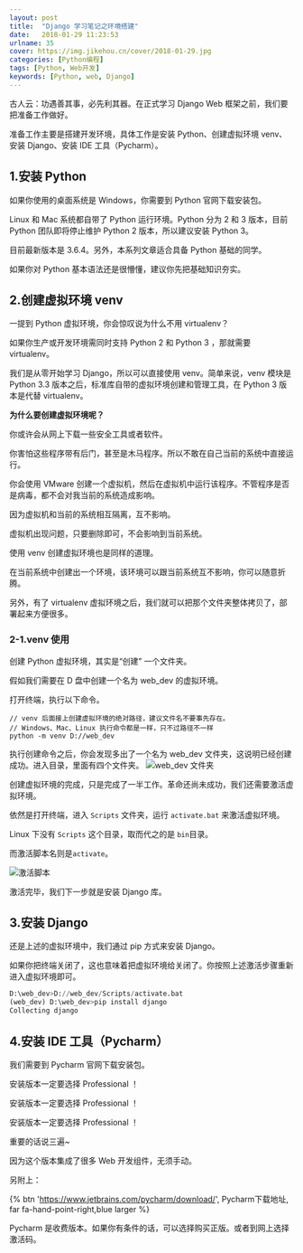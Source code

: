 ```yaml
---
layout: post
title:  "Django 学习笔记之环境搭建"
date:   2018-01-29 11:23:53
urlname: 35
cover: https://img.jikehou.cn/cover/2018-01-29.jpg
categories: [Python编程]
tags: [Python, Web开发]
keywords: [Python, web, Django]
---
```

古人云：功遇善其事，必先利其器。在正式学习 Django Web 框架之前，我们要把准备工作做好。

准备工作主要是搭建开发环境，具体工作是安装 Python、创建虚拟环境 venv、安装 Django、安装 IDE 工具（Pycharm）。
<!-- more -->
## 1.安装 Python
如果你使用的桌面系统是 Windows，你需要到 Python 官网下载安装包。

Linux 和 Mac 系统都自带了 Python 运行环境。Python 分为 2 和 3 版本，目前 Python 团队即将停止维护 Python 2 版本，所以建议安装 Python 3。

目前最新版本是 3.6.4。另外，本系列文章适合具备 Python 基础的同学。

如果你对 Python 基本语法还是很懵懂，建议你先把基础知识夯实。

## 2.创建虚拟环境 venv
一提到 Python 虚拟环境，你会惊叹说为什么不用 virtualenv？

如果你生产或开发环境需同时支持 Python 2 和 Python 3 ，那就需要 virtualenv。

我们是从零开始学习 Django，所以可以直接使用 venv。简单来说，venv 模块是 Python 3.3 版本之后，标准库自带的虚拟环境创建和管理工具，在 Python 3 版本是代替 virtualenv。

**为什么要创建虚拟环境呢？**

你或许会从网上下载一些安全工具或者软件。

你害怕这些程序带有后门，甚至是木马程序。所以不敢在自己当前的系统中直接运行。

你会使用 VMware 创建一个虚拟机，然后在虚拟机中运行该程序。不管程序是否是病毒，都不会对我当前的系统造成影响。

因为虚拟机和当前的系统相互隔离，互不影响。

虚拟机出现问题，只要删除即可，不会影响到当前系统。

使用 venv 创建虚拟环境也是同样的道理。

在当前系统中创建出一个环境，该环境可以跟当前系统互不影响，你可以随意折腾。

另外，有了 virtualenv 虚拟环境之后，我们就可以把那个文件夹整体拷贝了，部署起来方便很多。

### 2-1.venv 使用
创建 Python 虚拟环境，其实是“创建” 一个文件夹。

假如我们需要在 D 盘中创建一个名为 web_dev 的虚拟环境。

打开终端，执行以下命令。

```shell
// venv 后面接上创建虚拟环境的绝对路径，建议文件名不要事先存在。
// Windows、Mac、Linux 执行命令都是一样，只不过路径不一样
python -m venv D://web_dev
```

执行创建命令之后，你会发现多出了一个名为 web_dev 文件夹，这说明已经创建成功。进入目录，里面有四个文件夹。
![web_dev 文件夹](https://img.jikehou.cn/img/20180129_1.png)

创建虚拟环境的完成，只是完成了一半工作。革命还尚未成功，我们还需要激活虚拟环境。

依然是打开终端，进入 `Scripts` 文件夹，运行 `activate.bat` 来激活虚拟环境。 

Linux 下没有 `Scripts` 这个目录，取而代之的是 `bin`目录。

而激活脚本名则是`activate`。

![激活脚本](https://img.jikehou.cn/img/20180129_2.png)

激活完毕，我们下一步就是安装 Django 库。

## 3.安装 Django
还是上述的虚拟环境中，我们通过 pip 方式来安装 Django。

如果你把终端关闭了，这也意味着把虚拟环境给关闭了。你按照上述激活步骤重新进入虚拟环境即可。
```python
D:\web_dev>D://web_dev/Scripts/activate.bat
(web_dev) D:\web_dev>pip install django
Collecting django
```

## 4.安装 IDE 工具（Pycharm）
我们需要到 Pycharm 官网下载安装包。

安装版本一定要选择 Professional ！

安装版本一定要选择 Professional ！

安装版本一定要选择 Professional ！

重要的话说三遍~

因为这个版本集成了很多 Web 开发组件，无须手动。

另附上：

{% btn 'https://www.jetbrains.com/pycharm/download/', Pycharm下载地址, far fa-hand-point-right,blue larger %}

Pycharm 是收费版本。如果你有条件的话，可以选择购买正版。或者到网上选择激活码。
